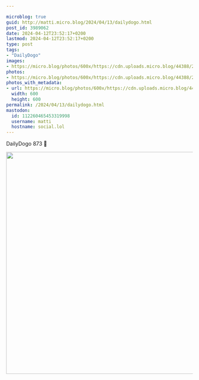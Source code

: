 ```yaml
---

microblog: true
guid: http://matti.micro.blog/2024/04/13/dailydogo.html
post_id: 3989062
date: 2024-04-12T23:52:17+0200
lastmod: 2024-04-12T23:52:17+0200
type: post
tags:
- "DailyDogo"
images:
- https://micro.blog/photos/600x/https://cdn.uploads.micro.blog/44388/2024/f4f64b15e7fc40f0bc8c1bd5af6cfd3d.jpg
photos:
- https://micro.blog/photos/600x/https://cdn.uploads.micro.blog/44388/2024/f4f64b15e7fc40f0bc8c1bd5af6cfd3d.jpg
photos_with_metadata:
- url: https://micro.blog/photos/600x/https://cdn.uploads.micro.blog/44388/2024/f4f64b15e7fc40f0bc8c1bd5af6cfd3d.jpg
  width: 600
  height: 600
permalink: /2024/04/13/dailydogo.html
mastodon:
  id: 112260465453319998
  username: matti
  hostname: social.lol
---
```

DailyDogo 873 🐶

<img src="/media/uploads/2024/f4f64b15e7fc40f0bc8c1bd5af6cfd3d.jpg" width="600" height="600" alt="" />
